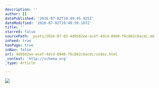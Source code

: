 ```yaml
---
description: ''
author: []
datePublished: '2016-07-02T19:49:45.925Z'
dateModified: '2016-07-02T19:48:59.107Z'
title: ''
starred: false
sourcePath: _posts/2016-07-02-4d9502ee-ecef-4dcd-8940-f6c862c6acdc.md
inFeed: true
hasPage: true
inNav: false
url: 4d9502ee-ecef-4dcd-8940-f6c862c6acdc/index.html
_context: 'http://schema.org'
_type: Article

---
```

![](https://the-grid-user-content.s3-us-west-2.amazonaws.com/3bda7314-7714-4b79-be40-2bf9219659fc.jpg)